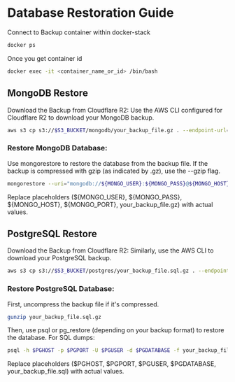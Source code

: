 # Database Restoration Guide

Connect to Backup container within docker-stack

```bash
docker ps
```

Once you get container id

```bash
docker exec -it <container_name_or_id> /bin/bash
```

## MongoDB Restore

Download the Backup from Cloudflare R2:
Use the AWS CLI configured for Cloudflare R2 to download your MongoDB backup.

```bash
aws s3 cp s3://$S3_BUCKET/mongodb/your_backup_file.gz . --endpoint-url=$S3_ENDPOINT
```

### Restore MongoDB Database:

Use mongorestore to restore the database from the backup file. If the backup is compressed with gzip (as indicated by .gz), use the --gzip flag.

```bash
mongorestore --uri="mongodb://${MONGO_USER}:${MONGO_PASS}@${MONGO_HOST}:${MONGO_PORT}/?authSource=admin" --archive=your_backup_file.gz --gzip
```
Replace placeholders (${MONGO_USER}, ${MONGO_PASS}, ${MONGO_HOST}, ${MONGO_PORT}, your_backup_file.gz) with actual values.

## PostgreSQL Restore

Download the Backup from Cloudflare R2:
Similarly, use the AWS CLI to download your PostgreSQL backup.

```bash
aws s3 cp s3://$S3_BUCKET/postgres/your_backup_file.sql.gz . --endpoint-url=$S3_ENDPOINT
```

### Restore PostgreSQL Database:
First, uncompress the backup file if it's compressed.

```bash
gunzip your_backup_file.sql.gz
```

Then, use psql or pg_restore (depending on your backup format) to restore the database. For SQL dumps:

```bash
psql -h $PGHOST -p $PGPORT -U $PGUSER -d $PGDATABASE -f your_backup_file.sql
```

Replace placeholders ($PGHOST, $PGPORT, $PGUSER, $PGDATABASE, your_backup_file.sql) with actual values.
